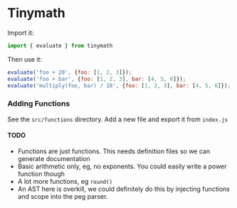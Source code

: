 # Tinymath

Import it:

```javascript
import { evaluate } from tinymath
```

Then use it:

```javascript
evaluate('foo + 20', {foo: [1, 2, 3]});
evaluate('foo + bar', {foo: [1, 2, 3], bar: [4, 5, 6]});
evaluate('multiply(foo, bar) / 10', {foo: [1, 2, 3], bar: [4, 5, 6]});
```

### Adding Functions
See the `src/functions` directory. Add a new file and export it from `index.js`

#### TODO
- Functions are just functions. This needs definition files so we can generate documentation
- Basic arithmetic only, eg, no exponents. You could easily write a power function though
- A lot more functions, eg `round()`
- An AST here is overkill, we could definitely do this by injecting functions and scope into the peg parser. 
